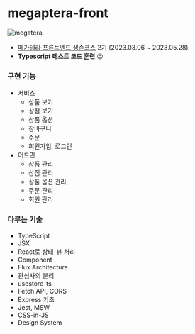 # megaptera-front

![megatera](https://user-images.githubusercontent.com/60641307/221763620-5dcf4240-ab9d-4d3b-bca0-ccfa57f6a914.png)

- [메가테라 프론트엔드 생존코스](https://megaptera.kr/dev-road/frontend-survival) 2기 (2023.03.06 ~ 2023.05.28)
- **Typescript 테스트 코드 훈련** 😍

### 구현 기능

- 서비스
  - 상품 보기
  - 상점 보기
  - 상품 옵션
  - 장바구니
  - 주문
  - 회원가입, 로그인
- 어드민
  - 상품 관리
  - 상점 관리
  - 상품 옵션 관리
  - 주문 관리
  - 회원 관리

### 다루는 기술

- TypeScript
- JSX
- React로 상태-뷰 처리
- Component
- Flux Architecture
- 관심사의 분리
- usestore-ts
- Fetch API, CORS
- Express 기초
- Jest, MSW
- CSS-in-JS
- Design System
